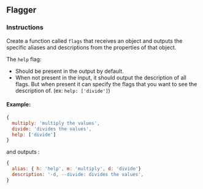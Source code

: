 ## Flagger

### Instructions

Create a function called `flags` that receives an object and outputs
the specific aliases and descriptions from the properties of that object.

The `help` flag:
  - Should be present in the output by default.
  - When not present in the input, it should output the description of all flags.
    But when present it can specify the flags that you want to see
    the description of. (ex: `help: ['divide']`)

#### Example:

```js
{
  multiply: 'multiply the values',
  divide: 'divides the values',
  help: ['divide']
}
```
and outputs :

```js
{
  alias: { h: 'help', m: 'multiply', d: 'divide'}
  description: '-d, --divide: divides the values',
}
```